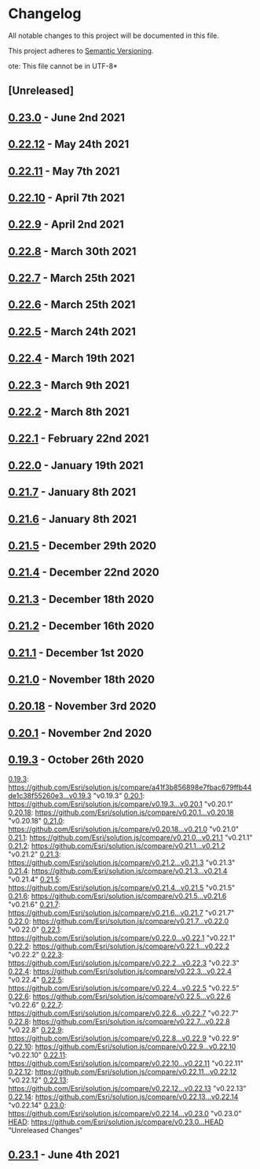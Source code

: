 # Changelog

All notable changes to this project will be documented in this file.

This project adheres to [Semantic Versioning](https://semver.org/spec/v2.0.0.html).


ote: This file cannot be in UTF-8*

## [Unreleased]

## [0.23.0] - June 2nd 2021



## [0.22.12] - May 24th 2021



## [0.22.11] - May 7th 2021



## [0.22.10] - April 7th 2021



## [0.22.9] - April 2nd 2021



## [0.22.8] - March 30th 2021



## [0.22.7] - March 25th 2021



## [0.22.6] - March 25th 2021



## [0.22.5] - March 24th 2021



## [0.22.4] - March 19th 2021



## [0.22.3] - March 9th 2021



## [0.22.2] - March 8th 2021



## [0.22.1] - February 22nd 2021



## [0.22.0] - January 19th 2021



## [0.21.7] - January 8th 2021



## [0.21.6] - January 8th 2021



## [0.21.5] - December 29th 2020



## [0.21.4] - December 22nd 2020



## [0.21.3] - December 18th 2020



## [0.21.2] - December 16th 2020



## [0.21.1] - December 1st 2020



## [0.21.0] - November 18th 2020



## [0.20.18] - November 3rd 2020



## [0.20.1] - November 2nd 2020



## [0.19.3] - October 26th 2020



[0.19.3]: https://github.com/Esri/solution.js/compare/a41f3b856898e7fbac679ffb44de1c38f55260e3...v0.19.3 &quot;v0.19.3&quot;
[0.20.1]: https://github.com/Esri/solution.js/compare/v0.19.3...v0.20.1 &quot;v0.20.1&quot;
[0.20.18]: https://github.com/Esri/solution.js/compare/v0.20.1...v0.20.18 &quot;v0.20.18&quot;
[0.21.0]: https://github.com/Esri/solution.js/compare/v0.20.18...v0.21.0 &quot;v0.21.0&quot;
[0.21.1]: https://github.com/Esri/solution.js/compare/v0.21.0...v0.21.1 &quot;v0.21.1&quot;
[0.21.2]: https://github.com/Esri/solution.js/compare/v0.21.1...v0.21.2 &quot;v0.21.2&quot;
[0.21.3]: https://github.com/Esri/solution.js/compare/v0.21.2...v0.21.3 &quot;v0.21.3&quot;
[0.21.4]: https://github.com/Esri/solution.js/compare/v0.21.3...v0.21.4 &quot;v0.21.4&quot;
[0.21.5]: https://github.com/Esri/solution.js/compare/v0.21.4...v0.21.5 &quot;v0.21.5&quot;
[0.21.6]: https://github.com/Esri/solution.js/compare/v0.21.5...v0.21.6 &quot;v0.21.6&quot;
[0.21.7]: https://github.com/Esri/solution.js/compare/v0.21.6...v0.21.7 &quot;v0.21.7&quot;
[0.22.0]: https://github.com/Esri/solution.js/compare/v0.21.7...v0.22.0 &quot;v0.22.0&quot;
[0.22.1]: https://github.com/Esri/solution.js/compare/v0.22.0...v0.22.1 &quot;v0.22.1&quot;
[0.22.2]: https://github.com/Esri/solution.js/compare/v0.22.1...v0.22.2 &quot;v0.22.2&quot;
[0.22.3]: https://github.com/Esri/solution.js/compare/v0.22.2...v0.22.3 &quot;v0.22.3&quot;
[0.22.4]: https://github.com/Esri/solution.js/compare/v0.22.3...v0.22.4 &quot;v0.22.4&quot;
[0.22.5]: https://github.com/Esri/solution.js/compare/v0.22.4...v0.22.5 &quot;v0.22.5&quot;
[0.22.6]: https://github.com/Esri/solution.js/compare/v0.22.5...v0.22.6 &quot;v0.22.6&quot;
[0.22.7]: https://github.com/Esri/solution.js/compare/v0.22.6...v0.22.7 &quot;v0.22.7&quot;
[0.22.8]: https://github.com/Esri/solution.js/compare/v0.22.7...v0.22.8 &quot;v0.22.8&quot;
[0.22.9]: https://github.com/Esri/solution.js/compare/v0.22.8...v0.22.9 &quot;v0.22.9&quot;
[0.22.10]: https://github.com/Esri/solution.js/compare/v0.22.9...v0.22.10 &quot;v0.22.10&quot;
[0.22.11]: https://github.com/Esri/solution.js/compare/v0.22.10...v0.22.11 &quot;v0.22.11&quot;
[0.22.12]: https://github.com/Esri/solution.js/compare/v0.22.11...v0.22.12 &quot;v0.22.12&quot;
[0.22.13]: https://github.com/Esri/solution.js/compare/v0.22.12...v0.22.13 &quot;v0.22.13&quot;
[0.22.14]: https://github.com/Esri/solution.js/compare/v0.22.13...v0.22.14 &quot;v0.22.14&quot;
[0.23.0]: https://github.com/Esri/solution.js/compare/v0.22.14...v0.23.0 &quot;v0.23.0&quot;
[HEAD]: https://github.com/Esri/solution.js/compare/v0.23.0...HEAD &quot;Unreleased Changes&quot;

## [0.23.1] - June 4th 2021

[0.16.2]: https://github.com/Esri/solution.js/compare/a41f3b856898e7fbac679ffb44de1c38f55260e3...v0.16.2 "v0.16.2"
[0.16.3]: https://github.com/Esri/solution.js/compare/v0.16.2...v0.16.3 "v0.16.3"
[0.16.4]: https://github.com/Esri/solution.js/compare/v0.16.3...v0.16.4 "v0.16.4"
[0.16.5]: https://github.com/Esri/solution.js/compare/v0.16.4...v0.16.5 "v0.16.5"
[0.16.6]: https://github.com/Esri/solution.js/compare/v0.16.5...v0.16.6 "v0.16.6"
[0.16.7]: https://github.com/Esri/solution.js/compare/v0.16.6...v0.16.7 "v0.16.7"
[0.16.8]: https://github.com/Esri/solution.js/compare/v0.16.7...v0.16.8 "v0.16.8"
[0.16.9]: https://github.com/Esri/solution.js/compare/v0.16.8...v0.16.9 "v0.16.9"
[0.17.0]: https://github.com/Esri/solution.js/compare/v0.16.9...v0.17.0 "v0.17.0"
[0.17.1]: https://github.com/Esri/solution.js/compare/v0.17.0...v0.17.1 "v0.17.1"
[0.17.2]: https://github.com/Esri/solution.js/compare/v0.17.1...v0.17.2 "v0.17.2"
[0.17.3]: https://github.com/Esri/solution.js/compare/v0.17.2...v0.17.3 "v0.17.3"
[0.17.4]: https://github.com/Esri/solution.js/compare/v0.17.3...v0.17.4 "v0.17.4"
[0.18.0]: https://github.com/Esri/solution.js/compare/v0.17.4...v0.18.0 "v0.18.0"
[0.18.1]: https://github.com/Esri/solution.js/compare/v0.18.0...v0.18.1 "v0.18.1"
[0.18.2]: https://github.com/Esri/solution.js/compare/v0.18.1...v0.18.2 "v0.18.2"
[0.18.3]: https://github.com/Esri/solution.js/compare/v0.18.2...v0.18.3 "v0.18.3"
[0.18.5]: https://github.com/Esri/solution.js/compare/v0.18.3...v0.18.5 "v0.18.5"
[0.18.6]: https://github.com/Esri/solution.js/compare/v0.18.5...v0.18.6 "v0.18.6"
[0.19.0]: https://github.com/Esri/solution.js/compare/v0.18.6...v0.19.0 "v0.19.0"
[0.19.1]: https://github.com/Esri/solution.js/compare/v0.19.0...v0.19.1 "v0.19.1"
[0.19.2]: https://github.com/Esri/solution.js/compare/v0.19.1...v0.19.2 "v0.19.2"
[0.19.3]: https://github.com/Esri/solution.js/compare/v0.19.2...v0.19.3 "v0.19.3"
[0.20.1]: https://github.com/Esri/solution.js/compare/v0.19.3...v0.20.1 "v0.20.1"
[0.20.18]: https://github.com/Esri/solution.js/compare/v0.20.1...v0.20.18 "v0.20.18"
[0.21.0]: https://github.com/Esri/solution.js/compare/v0.20.18...v0.21.0 "v0.21.0"
[0.21.1]: https://github.com/Esri/solution.js/compare/v0.21.0...v0.21.1 "v0.21.1"
[0.21.2]: https://github.com/Esri/solution.js/compare/v0.21.1...v0.21.2 "v0.21.2"
[0.21.3]: https://github.com/Esri/solution.js/compare/v0.21.2...v0.21.3 "v0.21.3"
[0.21.4]: https://github.com/Esri/solution.js/compare/v0.21.3...v0.21.4 "v0.21.4"
[0.21.5]: https://github.com/Esri/solution.js/compare/v0.21.4...v0.21.5 "v0.21.5"
[0.21.6]: https://github.com/Esri/solution.js/compare/v0.21.5...v0.21.6 "v0.21.6"
[0.21.7]: https://github.com/Esri/solution.js/compare/v0.21.6...v0.21.7 "v0.21.7"
[0.22.0]: https://github.com/Esri/solution.js/compare/v0.21.7...v0.22.0 "v0.22.0"
[0.22.1]: https://github.com/Esri/solution.js/compare/v0.22.0...v0.22.1 "v0.22.1"
[0.22.2]: https://github.com/Esri/solution.js/compare/v0.22.1...v0.22.2 "v0.22.2"
[0.22.3]: https://github.com/Esri/solution.js/compare/v0.22.2...v0.22.3 "v0.22.3"
[0.22.4]: https://github.com/Esri/solution.js/compare/v0.22.3...v0.22.4 "v0.22.4"
[0.22.5]: https://github.com/Esri/solution.js/compare/v0.22.4...v0.22.5 "v0.22.5"
[0.22.6]: https://github.com/Esri/solution.js/compare/v0.22.5...v0.22.6 "v0.22.6"
[0.22.7]: https://github.com/Esri/solution.js/compare/v0.22.6...v0.22.7 "v0.22.7"
[0.22.8]: https://github.com/Esri/solution.js/compare/v0.22.7...v0.22.8 "v0.22.8"
[0.22.9]: https://github.com/Esri/solution.js/compare/v0.22.8...v0.22.9 "v0.22.9"
[0.22.10]: https://github.com/Esri/solution.js/compare/v0.22.9...v0.22.10 "v0.22.10"
[0.22.11]: https://github.com/Esri/solution.js/compare/v0.22.10...v0.22.11 "v0.22.11"
[0.22.12]: https://github.com/Esri/solution.js/compare/v0.22.11...v0.22.12 "v0.22.12"
[0.22.13]: https://github.com/Esri/solution.js/compare/v0.22.12...v0.22.13 "v0.22.13"
[0.22.14]: https://github.com/Esri/solution.js/compare/v0.22.13...v0.22.14 "v0.22.14"
[0.23.0]: https://github.com/Esri/solution.js/compare/v0.22.14...v0.23.0 "v0.23.0"
[0.23.1]: https://github.com/Esri/solution.js/compare/v0.23.0...v0.23.1 "v0.23.1"
[HEAD]: https://github.com/Esri/solution.js/compare/v0.23.1...HEAD "Unreleased Changes"

